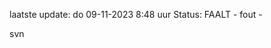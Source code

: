 laatste update: 
do 09-11-2023  8:48   uur 
Status: FAALT - fout - 
<div class="service R">svn</div>